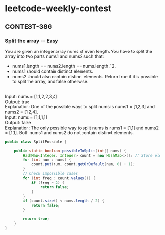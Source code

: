 # leetcode-weekly-contest

## CONTEST-386

### Split the array -- Easy
You are given an integer array nums of even length. You have to split the array into two parts nums1 and nums2 such that:
</br>
- nums1.length == nums2.length == nums.length / 2.
- nums1 should contain distinct elements.
- nums2 should also contain distinct elements.
Return true if it is possible to split the array, and false otherwise.
</br>
Input: nums = [1,1,2,2,3,4]
</br>
Output: true
</br>
Explanation: One of the possible ways to split nums is nums1 = [1,2,3] and nums2 = [1,2,4].
</br>
Input: nums = [1,1,1,1]
</br>
Output: false
</br>
Explanation: The only possible way to split nums is nums1 = [1,1] and nums2 = [1,1]. Both nums1 and nums2 do not contain distinct elements.

```java
public class SplitPossible {

    public static boolean possibleToSplit(int[] nums) {
        HashMap<Integer, Integer> count = new HashMap<>(); // Store element frequencies
        for (int num : nums) {
            count.put(num, count.getOrDefault(num, 0) + 1);
        }
        // Check impossible cases
        for (int freq : count.values()) {
            if (freq > 2) {
                return false;
            }
        }
        if (count.size() < nums.length / 2) {
            return false;
        }

        return true;
    }
}
```
